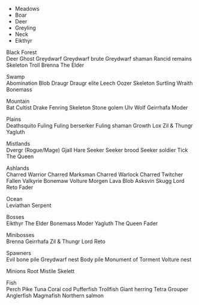 - Meadows
- Boar
- Deer
- Greyling
- Neck
- Eikthyr

Black Forest	
Deer
Ghost
Greydwarf
Greydwarf brute
Greydwarf shaman
Rancid remains
Skeleton
Troll
Brenna
The Elder

Swamp	
Abomination
Blob
Draugr
Draugr elite
Leech
Oozer
Skeleton
Surtling
Wraith
Bonemass

Mountain	
Bat
Cultist
Drake
Fenring
Skeleton
Stone golem
Ulv
Wolf
Geirrhafa
Moder

Plains	
Deathsquito
Fuling
Fuling berserker
Fuling shaman
Growth
Lox
Zil & Thungr
Yagluth

Mistlands	
Dvergr (Rogue/Mage)
Gjall
Hare
Seeker
Seeker brood
Seeker soldier
Tick
The Queen

Ashlands	
Charred Warrior
Charred Marksman
Charred Warlock
Charred Twitcher
Fallen Valkyrie
Bonemaw
Volture
Morgen
Lava Blob
Asksvin
Skugg
Lord Reto
Fader

Ocean	
Leviathan
Serpent

Bosses	
Eikthyr
The Elder
Bonemass
Moder
Yagluth
The Queen
Fader

Minibosses	
Brenna
Geirrhafa
Zil & Thungr
Lord Reto

Spawners	
Evil bone pile
Greydwarf nest
Body pile
Monument of Torment
Volture nest

Minions	
Root
Mistile
Skelett

Fish	
Perch
Pike
Tuna
Coral cod
Pufferfish
Trollfish
Giant herring
Tetra
Grouper
Anglerfish
Magmafish
Northern salmon
